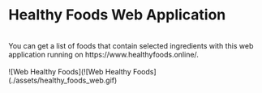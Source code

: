# Healthy Foods Web Application
<br>
You can get a list of foods that contain selected ingredients with this web application running on https://www.healthyfoods.online/.
<br>
<br>
![Web Healthy Foods](![Web Healthy Foods](./assets/healthy_foods_web.gif)
